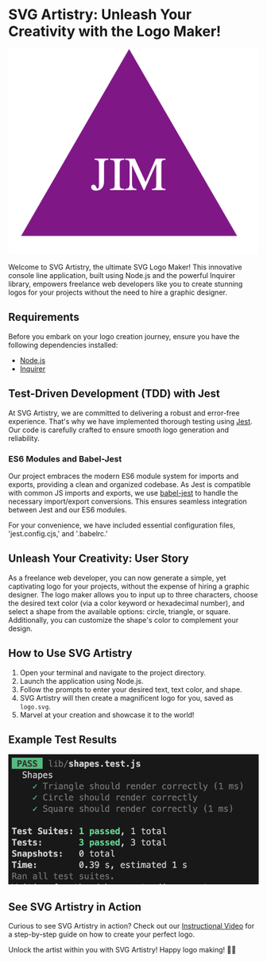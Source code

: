 # SVG Artistry: Unleash Your Creativity with the Logo Maker!

![Logo](images/logo.png)

Welcome to SVG Artistry, the ultimate SVG Logo Maker! This innovative console line application, built using Node.js and the powerful Inquirer library, empowers freelance web developers like you to create stunning logos for your projects without the need to hire a graphic designer.

## Requirements

Before you embark on your logo creation journey, ensure you have the following dependencies installed:

- [Node.js](https://www.nodejs.org/en)
- [Inquirer](https://www.npmjs.com/package/inquirer)

## Test-Driven Development (TDD) with Jest

At SVG Artistry, we are committed to delivering a robust and error-free experience. That's why we have implemented thorough testing using [Jest](https://www.npmjs.com/package/jest). Our code is carefully crafted to ensure smooth logo generation and reliability.

### ES6 Modules and Babel-Jest

Our project embraces the modern ES6 module system for imports and exports, providing a clean and organized codebase. As Jest is compatible with common JS imports and exports, we use [babel-jest](https://www.npmjs.com/package/babel-jest) to handle the necessary import/export conversions. This ensures seamless integration between Jest and our ES6 modules.

For your convenience, we have included essential configuration files, 'jest.config.cjs,' and '.babelrc.'

## Unleash Your Creativity: User Story

As a freelance web developer, you can now generate a simple, yet captivating logo for your projects, without the expense of hiring a graphic designer. The logo maker allows you to input up to three characters, choose the desired text color (via a color keyword or hexadecimal number), and select a shape from the available options: circle, triangle, or square. Additionally, you can customize the shape's color to complement your design.

## How to Use SVG Artistry

1. Open your terminal and navigate to the project directory.
2. Launch the application using Node.js.
3. Follow the prompts to enter your desired text, text color, and shape.
4. SVG Artistry will then create a magnificent logo for you, saved as `logo.svg`.
5. Marvel at your creation and showcase it to the world!

## Example Test Results

![Tests](images/tests.png)

## See SVG Artistry in Action

Curious to see SVG Artistry in action? Check out our [Instructional Video]() for a step-by-step guide on how to create your perfect logo.

Unlock the artist within you with SVG Artistry! Happy logo making! 🎨✨
